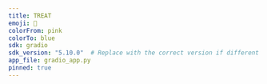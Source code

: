 ```yaml
---
title: TREAT
emoji: 🍪
colorFrom: pink
colorTo: blue
sdk: gradio
sdk_version: "5.10.0"  # Replace with the correct version if different
app_file: gradio_app.py
pinned: true
---
```

